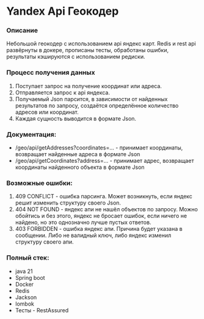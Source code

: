 # Yandex Api Геокодер

### Описание
Небольшой геокодер с использованием api яндекс карт.
Redis и rest api развёрнуты в докере, прописаны тесты, обработаны ошибки, результаты кэшируются с использованием редиски.

### Процесс получения данных
1) Поступает запрос на получение координат или адреса.
2) Отправляется запрос к api яндекса.
3) Получаемый Json парсится, в зависимости от найденных результатов по запросу, создаётся определённое количество адресов или координат.
4) Каждая сущность выводится в формате Json.

### Документация:
* /geo/api/getAddresses?coordinates=... - принимает координаты, возвращает найденные адреса в формате Json
* /geo/api/getCoordinates?address=... - принимает адрес, возвращает координаты найденного объекта в формате Json

### Возможные ошибки:
1. 409 CONFLICT - ошибка парсинга. Может возникнуть, если яндекс решит изменить структуру своего Json.
2. 404 NOT FOUND - яндекс апи не нашёл объектов по запросу. Можно обойтись и без этого, яндекс не бросает ошибок, если ничего не найдено, но это однозначно лучше пустых ответов.
3. 403 FORBIDDEN - ошибка яндекс апи. Причина будет указана в сообщении. Либо не валидный ключ, либо яндекс изменил структуру своего апи.

### Полный стек:
* java 21
* Spring boot
* Docker
* Redis
* Jackson
* lombok
* Тесты - RestAssured